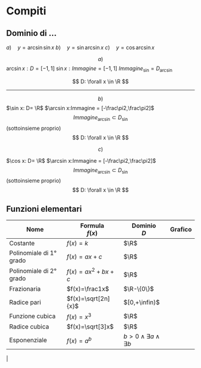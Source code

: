 # Compiti
## Dominio di ...

$a) \quad y=\arcsin \sin x$
$b) \quad y=\sin \arcsin x$
$c) \quad y=\cos \arcsin x$

$$
a)
$$
$\arcsin x:D=[-1,1]$
$\sin x:Immagine = [-1,1]$
$Immagine_{\sin}=D_{\arcsin}$

$$
D: \forall x \in \R
$$

---

$$
b)
$$
$\sin x: D= \R$
$\arcsin x:Immagine = [-\frac\pi2,\frac\pi2]$
$$Immagine_{\arcsin} \subset D_{\sin}$$
(sottoinsieme proprio)
$$
D: \forall x \in \R
$$


$$
c)
$$


$\cos x: D= \R$
$\arcsin x:Immagine = [-\frac\pi2,\frac\pi2]$
$$Immagine_{\arcsin} \subset D_{\sin}$$
(sottoinsieme proprio)
$$
D: \forall x \in \R
$$


## Funzioni elementari

|Nome|Formula<br />$f(x)$|Dominio<br />$D$|Grafico|
|---|---|---|---|
|Costante|$f(x)=k$|$\R$||
|Polinomiale di 1° grado|$f(x)=ax+c$|$\R$|
|Polinomiale di 2° grado|$f(x)=ax^2+bx+c$|$\R$|
|Frazionaria|$f(x)=\frac1x$|$\R-\{0\}$||
|Radice pari|$f(x)=\sqrt[2n]{x}$|$[0,+\infin)$||
|Funzione cubica|$f(x)=x^3$|$\R$||
|Radice cubica|$f(x)=\sqrt[3]x$|$\R$||
|Esponenziale|$f(x)=a^b$|$b>0 \land \exists a \land \exists b$||
|
<!--stackedit_data:
eyJoaXN0b3J5IjpbMjA4NzU0MTkyMCwtMTU5ODcxNzQ1MCwtMT
kzMzA2NTg3OSw1MTg0MDUyNjcsODQ3NjQ4OTk0LDcyNjUxMzcy
OSwxNDA1NjcxNjk1XX0=
-->